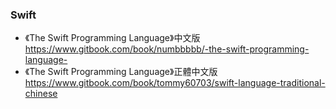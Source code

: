 ### Swift

* 《The Swift Programming Language》中文版 https://www.gitbook.com/book/numbbbbb/-the-swift-programming-language-
* 《The Swift Programming Language》正體中文版 https://www.gitbook.com/book/tommy60703/swift-language-traditional-chinese
